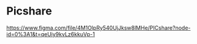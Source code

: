 # Picshare
https://www.figma.com/file/4M1OlpRy540UjJksw8lMHe/PICshare?node-id=0%3A1&t=qeUiy9kvLz6kkuVp-1
